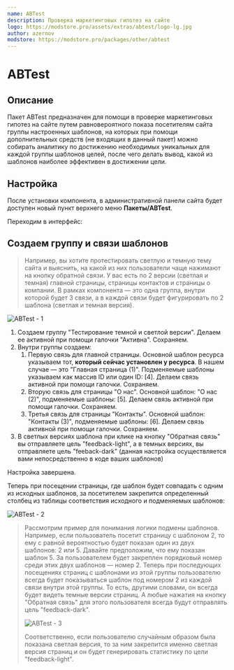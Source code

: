 ```yaml
---
name: ABTest
description: Проверка маркетинговых гипотез на сайте
logo: https://modstore.pro/assets/extras/abtest/logo-lg.jpg
author: azernov
modstore: https://modstore.pro/packages/other/abtest
---
```

# ABTest

## Описание

Пакет ABTest предназначен для помощи в проверке маркетинговых гипотез на сайте путем равновероятного показа посетителям сайта группы настроенных шаблонов, на которых при помощи дополнительных средств (не входящих в данный пакет) можно собирать аналитику по достижению необходимых уникальных для каждой группы шаблонов целей, после чего делать вывод, какой из шаблонов наиболее эффективен в достижении цели.

## Настройка

После установки компонента, в административной панели сайта будет доступен новый пункт верхнего меню **Пакеты/ABTest**.

Переходим в интерфейс:

## Создаем группу и связи шаблонов

> Например, вы хотите протестировать светлую и темную тему сайта и выяснить, на какой из них пользователи чаще нажимают на кнопку обратной связи. У вас есть по 2 версии (светлая и темная) главной страницы, страницы контактов и страницы о компании. В рамках компонента — это одна группа, внутри которой будет 3 связи, а в каждой связи будет фигурировать по 2 шаблона (светлая и темная версия).

![ABTest - 1](https://file.modx.pro/files/1/d/b/1dba6c27b7e4b7871bbc00d34dcfef01.jpg)

1. Создаем группу "Тестирование темной и светлой версии". Делаем ее активной при помощи галочки "Активна". Сохраняем.
2. Внутри группы создаем:
    1. Первую связь для главной страницы. Основной шаблон ресурса указываем тот, **который сейчас установлен у ресурса**. В нашем случае — это "Главная страница (1)". Подменяемые шаблоны указываем как массив ID или один ID: \[4\]. Делаем связь активной при помощи галочки. Сохраняем.
    2. Вторую связь для страницы "О нас". Основной шаблон: "О нас (2)", подменяемые шаблоны: \[5\]. Делаем связь активной при помощи галочки. Сохраняем.
    3. Третья связь для страницы "Контакты". Основной шаблон: "Контакты (3)", подменяемые шаблоны: \[6\]. Делаем связь активной при помощи галочки. Сохраняем.
3. В светлых версиях шаблона при клике на кнопку "Обратная связь" вы отправляете цель "feedback-light", а в темных версиях, вы отправляете цель "feeback-dark" (данная настройка осуществляется вами непосредственно в коде ваших шаблонов)

Настройка завершена.

Теперь при посещении страницы, где шаблон будет совпадать с одним из исходных шаблонов, за посетителем закрепится определенный столбец из таблицы соответствия исходного и подменяемых шаблонов:

![ABTest - 2](https://file.modx.pro/files/6/d/e/6de00c84bde30b71881580acfe1170a0.jpg)

> Рассмотрим пример для понимания логики подмены шаблонов. Например, если пользователь посетит страницу с шаблоном 2, то ему с равной вероятностью будет показан один из двух шаблонов: 2 или 5. Давайте предположим, что ему показан шаблон 5. За пользователем будет закреплен порядковый номер среди этих двух шаблонов — номер 2. Теперь при последующих посещениях страниц с шаблонами из этой группы пользователю всегда будет показываться шаблон под номером 2 из каждой связи внутри этой группы. То есть, другими словами, он всегда будет видеть темные версии страниц. А любые нажатия на кнопку "Обратная связь" для этого пользователя всегда будут отправлять цель "feedback-dark".
>
> ![ABTest - 3](https://file.modx.pro/files/d/5/3/d538b9d7be764af23f393a852b6c0496.jpg)
>
> Соответственно, если пользователю случайным образом была показана светлая версия, то за ним закрепится именно светлая версия страниц и он будет генерировать статистику по цели "feedback-light".
